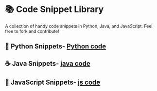 # 📚 Code Snippet Library

A collection of handy code snippets in Python, Java, and JavaScript. Feel free to fork and contribute!

## 🐍 Python Snippets- [Python code](hello.py)
## ☕ Java Snippets- [java code](hello.java)
## 🧠 JavaScript Snippets- [js code](hello.js)


